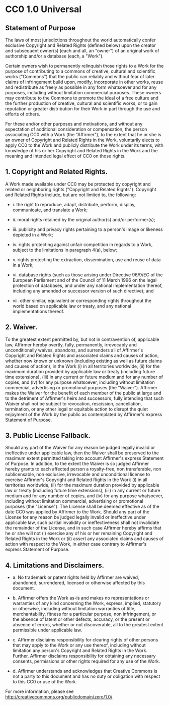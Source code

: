 # CC0 1.0 Universal

## Statement of Purpose

The laws of most jurisdictions throughout the world automatically confer
exclusive Copyright and Related Rights (defined below) upon the creator and
subsequent owner(s) (each and all, an "owner") of an original work of
authorship and/or a database (each, a "Work").

Certain owners wish to permanently relinquish those rights to a Work for the
purpose of contributing to a commons of creative, cultural and scientific
works ("Commons") that the public can reliably and without fear of later
claims of infringement build upon, modify, incorporate in other works, reuse
and redistribute as freely as possible in any form whatsoever and for any
purposes, including without limitation commercial purposes. These owners may
contribute to the Commons to promote the ideal of a free culture and the
further production of creative, cultural and scientific works, or to gain
reputation or greater distribution for their Work in part through the use and
efforts of others.

For these and/or other purposes and motivations, and without any expectation
of additional consideration or compensation, the person associating CC0 with a
Work (the "Affirmer"), to the extent that he or she is an owner of Copyright
and Related Rights in the Work, voluntarily elects to apply CC0 to the Work
and publicly distribute the Work under its terms, with knowledge of his or her
Copyright and Related Rights in the Work and the meaning and intended legal
effect of CC0 on those rights.

## 1. Copyright and Related Rights. 

A Work made available under CC0 may be
protected by copyright and related or neighboring rights ("Copyright and
Related Rights"). Copyright and Related Rights include, but are not limited
to, the following:

  - i. the right to reproduce, adapt, distribute, perform, display, communicate,
  and translate a Work;

  - ii. moral rights retained by the original author(s) and/or performer(s);

  - iii. publicity and privacy rights pertaining to a person's image or likeness
  depicted in a Work;

  - iv. rights protecting against unfair competition in regards to a Work,
  subject to the limitations in paragraph 4(a), below;

  - v. rights protecting the extraction, dissemination, use and reuse of data in
  a Work;

  - vi. database rights (such as those arising under Directive 96/9/EC of the
  European Parliament and of the Council of 11 March 1996 on the legal
  protection of databases, and under any national implementation thereof,
  including any amended or successor version of such directive); and

  - vii. other similar, equivalent or corresponding rights throughout the world
  based on applicable law or treaty, and any national implementations thereof.

## 2. Waiver.

To the greatest extent permitted by, but not in contravention of,
applicable law, Affirmer hereby overtly, fully, permanently, irrevocably and
unconditionally waives, abandons, and surrenders all of Affirmer's Copyright
and Related Rights and associated claims and causes of action, whether now
known or unknown (including existing as well as future claims and causes of
action), in the Work (i) in all territories worldwide, (ii) for the maximum
duration provided by applicable law or treaty (including future time
extensions), (iii) in any current or future medium and for any number of
copies, and (iv) for any purpose whatsoever, including without limitation
commercial, advertising or promotional purposes (the "Waiver"). Affirmer makes
the Waiver for the benefit of each member of the public at large and to the
detriment of Affirmer's heirs and successors, fully intending that such Waiver
shall not be subject to revocation, rescission, cancellation, termination, or
any other legal or equitable action to disrupt the quiet enjoyment of the Work
by the public as contemplated by Affirmer's express Statement of Purpose.

## 3. Public License Fallback.

Should any part of the Waiver for any reason be
judged legally invalid or ineffective under applicable law, then the Waiver
shall be preserved to the maximum extent permitted taking into account
Affirmer's express Statement of Purpose. In addition, to the extent the Waiver
is so judged Affirmer hereby grants to each affected person a royalty-free,
non transferable, non sublicensable, non exclusive, irrevocable and
unconditional license to exercise Affirmer's Copyright and Related Rights in
the Work (i) in all territories worldwide, (ii) for the maximum duration
provided by applicable law or treaty (including future time extensions), (iii)
in any current or future medium and for any number of copies, and (iv) for any
purpose whatsoever, including without limitation commercial, advertising or
promotional purposes (the "License"). The License shall be deemed effective as
of the date CC0 was applied by Affirmer to the Work. Should any part of the
License for any reason be judged legally invalid or ineffective under
applicable law, such partial invalidity or ineffectiveness shall not
invalidate the remainder of the License, and in such case Affirmer hereby
affirms that he or she will not (i) exercise any of his or her remaining
Copyright and Related Rights in the Work or (ii) assert any associated claims
and causes of action with respect to the Work, in either case contrary to
Affirmer's express Statement of Purpose.

## 4. Limitations and Disclaimers.

  - a. No trademark or patent rights held by Affirmer are waived, abandoned,
  surrendered, licensed or otherwise affected by this document.

  - b. Affirmer offers the Work as-is and makes no representations or warranties
  of any kind concerning the Work, express, implied, statutory or otherwise,
  including without limitation warranties of title, merchantability, fitness
  for a particular purpose, non infringement, or the absence of latent or
  other defects, accuracy, or the present or absence of errors, whether or not
  discoverable, all to the greatest extent permissible under applicable law.

  - c. Affirmer disclaims responsibility for clearing rights of other persons
  that may apply to the Work or any use thereof, including without limitation
  any person's Copyright and Related Rights in the Work. Further, Affirmer
  disclaims responsibility for obtaining any necessary consents, permissions
  or other rights required for any use of the Work.

  - d. Affirmer understands and acknowledges that Creative Commons is not a
  party to this document and has no duty or obligation with respect to this
  CC0 or use of the Work.

For more information, please see
<http://creativecommons.org/publicdomain/zero/1.0/>
